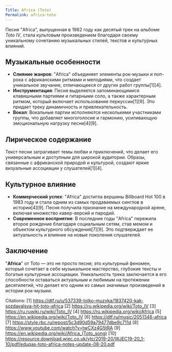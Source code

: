 ```yaml
---
Title: Africa (Toto)
Permalink: africa-toto
---
```


Песня "Africa", выпущенная в 1982 году как десятый трек на альбоме *Toto IV*, стала культовым произведением благодаря своему уникальному сочетанию музыкальных стилей, текстов и культурных влияний.

## Музыкальные особенности

- **Слияние жанров**: "Africa" объединяет элементы рок-музыки и поп-рока с африканскими ритмами и мелодиями, что создает уникальное звучание, отличающееся от других работ группы[1][4].
- **Инструментация**: Песня выделяется запоминающимися клавишными партиями и гитарными соло, а также характерным ритмом, который включает использование перкуссии[1][9]. Это придает треку динамичность и привлекательность.
- **Вокал**: Вокальные партии исполняются несколькими участниками группы, что добавляет многоголосие и гармонию, усиливающую эмоциональную нагрузку песни[4][9].

## Лирическое содержание
Текст песни затрагивает темы любви и приключений, что делает его универсальным и доступным для широкой аудитории. Образы, связанные с африканской природой и культурой, создают яркие визуальные ассоциации у слушателей[1][4].

## Культурное влияние
- **Коммерческий успех**: "Africa" достигла вершины Billboard Hot 100 в 1983 году и стала одним из самых продаваемых синглов в истории[4][9]. Песня получила признание на международной арене, включая множество кавер-версий и пародий.
- **Современное восприятие**: В последние годы "Africa" пережила второе рождение благодаря социальным сетям, став мемом и объектом культурного обсуждения[7][9]. Это подтверждает ее актуальность и влияние на новые поколения слушателей.

## Заключение
"**Africa**" от Toto — это не просто песня; это культурный феномен, который сочетает в себе музыкальное мастерство, глубокие тексты и богатые культурные ассоциации. Уникальность трека заключается в его способности оставаться актуальным и любимым на протяжении десятилетий, что делает его одним из самых значимых произведений в истории рок-музыки.

Citations:
[1] https://dtf.ru/u/537339-tolko-muzyka/1837420-kak-sozdavalsya-hit-toto-africa
[2] https://ru.wikipedia.org/wiki/Toto_IV
[3] https://ru.ruwiki.ru/wiki/Toto_IV
[4] https://ru.wikipedia.org/wiki/Africa
[5] https://en.wikipedia.org/wiki/Toto_IV
[6] https://dtf.ru/music/2051346-africa
[7] https://style.rbc.ru/repost/5c3d90d59a79477dbe9c711d
[8] https://www.youtube.com/watch?v=twCXz4G5tRA
[9] https://en.wikipedia.org/wiki/Africa_(Toto_song)
[10] https://resource.download.wjec.co.uk/vtc/2019-20/WJEC19-20_1-10/pdf/eduqas-toto-africa-notes-update-08-20.pdf
